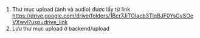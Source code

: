 1. Thư mục upload (ảnh và audio) được lấy từ link
https://drive.google.com/drive/folders/1Bcr7JiTOIacb3TlqBJF0YsGvSOeVXwvl?usp=drive_link
2.  Lưu thư mục upload ở backend/upload
